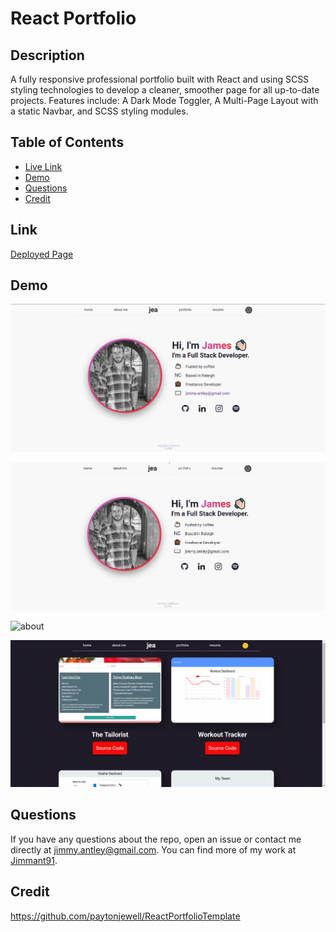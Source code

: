 # React Portfolio
  
## Description
A fully responsive professional portfolio built with React and using SCSS styling technologies to develop a cleaner, smoother page for all up-to-date projects. Features include: A Dark Mode Toggler, A Multi-Page Layout with a static Navbar, and SCSS styling modules.
## Table of Contents
* [Live Link](##-link)
* [Demo](##-demo)
* [Questions](##-questions)
* [Credit](##-credit)

## Link
<a href="https://jimmant91.github.io/React_Portfolio/#/">Deployed Page</a>

## Demo
![homepage](src/img/homePage.png)

![toggle](src/img/themeToggle.gif)

![about](src/img/aboutMe.gif)

![portfolio](src/img/portfolio.gif)

## Questions
If you have any questions about the repo, open an issue or contact me directly at [jimmy.antley@gmail.com](mailto:jimmy.antley@gmail.com). You can find more of my work at [Jimmant91](https://www.github.com/Jimmant91).

## Credit

https://github.com/paytonjewell/ReactPortfolioTemplate

